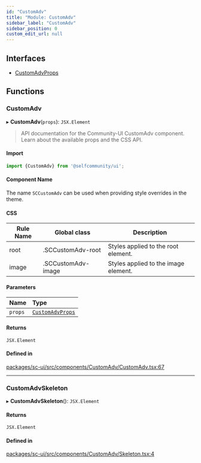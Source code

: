 ```yaml
---
id: "CustomAdv"
title: "Module: CustomAdv"
sidebar_label: "CustomAdv"
sidebar_position: 0
custom_edit_url: null
---
```


## Interfaces

- [CustomAdvProps](../interfaces/CustomAdv.CustomAdvProps.md)

## Functions

### CustomAdv

▸ **CustomAdv**(`props`): `JSX.Element`

> API documentation for the Community-UI CustomAdv component. Learn about the available props and the CSS API.

#### Import
```jsx
import {CustomAdv} from '@selfcommunity/ui';
```
#### Component Name
The name `SCCustomAdv` can be used when providing style overrides in the theme.

#### CSS

|Rule Name|Global class|Description|
|---|---|---|
|root|.SCCustomAdv-root|Styles applied to the root element.|
|image|.SCCustomAdv-image|Styles applied to the image element.|

#### Parameters

| Name | Type |
| :------ | :------ |
| `props` | [`CustomAdvProps`](../interfaces/CustomAdv.CustomAdvProps.md) |

#### Returns

`JSX.Element`

#### Defined in

[packages/sc-ui/src/components/CustomAdv/CustomAdv.tsx:67](https://github.com/selfcommunity/community-ui/blob/1eb776a/packages/sc-ui/src/components/CustomAdv/CustomAdv.tsx#L67)

___

### CustomAdvSkeleton

▸ **CustomAdvSkeleton**(): `JSX.Element`

#### Returns

`JSX.Element`

#### Defined in

[packages/sc-ui/src/components/CustomAdv/Skeleton.tsx:4](https://github.com/selfcommunity/community-ui/blob/1eb776a/packages/sc-ui/src/components/CustomAdv/Skeleton.tsx#L4)
